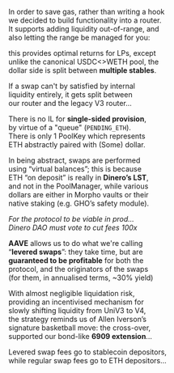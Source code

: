 In order to save gas, rather than writing a hook  
we decided to build functionality into a router.  
It supports adding liquidity out-of-range, and  
also letting the range be managed for you:  

this provides optimal returns for LPs, except  
unlike the canonical USDC<>WETH pool, the  
dollar side is split between **multiple stables**.  

If a swap can't by satisfied by internal  
liquidity entirely, it gets split between  
our router and the legacy V3 router...

There is no IL for **single-sided provision**,  
by virtue of a "queue" (`PENDING_ETH`).  
There is only 1 PoolKey which represents  
ETH abstractly paired with (Some) dollar.  

In being abstract, swaps are performed  
using “virtual balances”; this is because  
ETH “on deposit” is really in **Dinero’s LST**,  
and not in the PoolManager, while various  
dollars are either in Morpho vaults or their  
native staking (e.g. GHO’s safety module).  

*For the protocol to be viable in prod...  
Dinero DAO must vote to cut fees 100x*  

**AAVE** allows us to do what we're calling  
“**levered swaps**”: they take time, but are  
**guaranteed to be profitable** for both the  
protocol, and the originators of the swaps  
(for them, in annualised terms, ~30% yield)

With almost negligible liquidation risk,  
providing an incentivised mechanism for  
slowly shifting liquidity from UniV3 to V4,  
the strategy reminds us of Allen Iverson’s  
signature basketball move: the cross-over,  
supported our bond-like **6909 extension**...  

Levered swap fees go to stablecoin depositors,  
while regular swap fees go to ETH depositors...  
